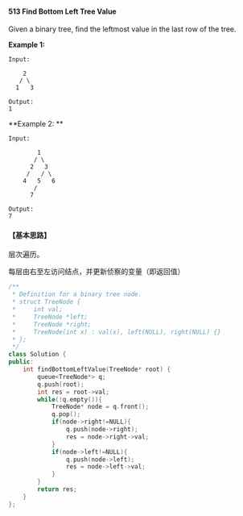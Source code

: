 #### 513 Find Bottom Left Tree Value

Given a binary tree, find the leftmost value in the last row of the tree.

**Example 1:**

```
Input:

    2
   / \
  1   3

Output:
1

```

**Example 2: **

```
Input:

        1
       / \
      2   3
     /   / \
    4   5   6
       /
      7

Output:
7
```

#### 【基本思路】

层次遍历。

每层由右至左访问结点，并更新侦察的变量（即返回值）

```c++
/**
 * Definition for a binary tree node.
 * struct TreeNode {
 *     int val;
 *     TreeNode *left;
 *     TreeNode *right;
 *     TreeNode(int x) : val(x), left(NULL), right(NULL) {}
 * };
 */
class Solution {
public:
    int findBottomLeftValue(TreeNode* root) {
     	queue<TreeNode*> q;
		q.push(root);
		int res = root->val;
		while(!q.empty()){
			TreeNode* node = q.front();
			q.pop();
			if(node->right!=NULL){
				q.push(node->right);
				res = node->right->val;
			}
			if(node->left!=NULL){
				q.push(node->left);
				res = node->left->val;
			}
		}   
		return res;
    }
};
```


